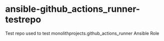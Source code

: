# ansible-github_actions_runner-testrepo
Test repo used to test monolithprojects.github_actions_runner Ansible Role
